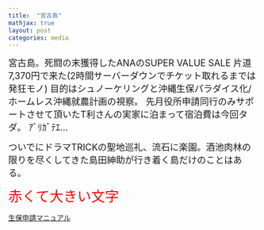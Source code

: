 ```yaml
---
title:  "宮古島"
mathjax: true
layout: post
categories: media
---
```



<span style="font-size: 130%">宮古島。死闘の末獲得したANAのSUPER VALUE SALE 片道7,370円で来た(2時間サーバーダウンでチケット取れるまでは発狂モノ)
目的はシュノーケリングと沖縄生保パラダイス化/ホームレス沖縄就農計画の視察。
先月役所申請同行のみサポートさせて頂いたT利さんの実家に泊まって宿泊費は今回タダ。 ｱﾞﾘｶﾞﾃｴ…</span>

<span style="font-size: 130%">ついでにドラマTRICKの聖地巡礼、流石に楽園。酒池肉林の限りを尽くしてきた島田紳助が行き着く島だけのことはある。</span>

<span style="font-size: 200%; color: red;">赤くて大きい文字</span>

[生保申請マニュアル](https://docs.google.com/document/d/14lv7WJjZK0jcjpD3xnEfFFuS72kNyaSj_HSGfM0BjrM/edit?usp=sharing)
